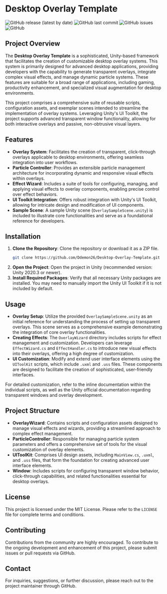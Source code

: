 # Desktop Overlay Template

![GitHub release (latest by date)](https://img.shields.io/github/v/release/Ddemon26/Desktop-Overlay-Template) ![GitHub last commit](https://img.shields.io/github/last-commit/Ddemon26/Desktop-Overlay-Template) ![GitHub issues](https://img.shields.io/github/issues/Ddemon26/Desktop-Overlay-Template) ![GitHub](https://img.shields.io/github/license/Ddemon26/Desktop-Overlay-Template)

## Project Overview

The **Desktop Overlay Template** is a sophisticated, Unity-based framework that facilitates the creation of customizable desktop overlay systems. This system is primarily designed for advanced desktop applications, providing developers with the capability to generate transparent overlays, integrate complex visual effects, and manage dynamic particle systems. These features are suitable for a broad range of applications, including gaming, productivity enhancement, and specialized visual augmentation for desktop environments.

This project comprises a comprehensive suite of reusable scripts, configuration assets, and exemplar scenes intended to streamline the implementation of overlay systems. Leveraging Unity's UI Toolkit, the project supports advanced transparent window functionality, allowing for both interactive overlays and passive, non-obtrusive visual layers.

## Features

- **Overlay System**: Facilitates the creation of transparent, click-through overlays applicable to desktop environments, offering seamless integration into user workflows.
- **Particle Controller**: Provides an extensible particle management architecture for incorporating dynamic and responsive visual effects within overlays.
- **Effect Wizard**: Includes a suite of tools for configuring, managing, and applying visual effects to overlay components, enabling precise control over effect behaviors.
- **UI Toolkit Integration**: Offers robust integration with Unity's UI Toolkit, allowing for intricate design and modification of UI components.
- **Sample Scene**: A sample Unity scene (`OverlaySampleScene.unity`) is included to illustrate core functionalities and serve as a foundational reference for developers.

## Installation

1. **Clone the Repository**: Clone the repository or download it as a ZIP file.
   ```sh
   git clone https://github.com/Ddemon26/Desktop-Overlay-Template.git
   ```
2. **Open the Project**: Open the project in Unity (recommended version: Unity 2020.3 or newer).
3. **Install Required Packages**: Verify that all necessary Unity packages are installed. You may need to manually import the Unity UI Toolkit if it is not included by default.

## Usage

- **Overlay Setup**: Utilize the provided `OverlaySampleScene.unity` as an initial reference for understanding the process of setting up transparent overlays. This scene serves as a comprehensive example demonstrating the integration of core overlay functionalities.
- **Creating Effects**: The `OverlayWizard` directory includes scripts for effect management and customization. Developers can leverage `EffectWizard.cs` and `EffectHandler.cs` to introduce new visual effects into their overlays, offering a high degree of customization.
- **UI Customization**: Modify and extend user interface elements using the `UIToolKit` scripts, which include `.uxml` and `.uss` files. These components are designed to facilitate the creation of sophisticated, user-friendly interfaces.

For detailed customization, refer to the inline documentation within the individual scripts, as well as the Unity official documentation regarding transparent windows and overlay development.

## Project Structure

- **OverlayWizard**: Contains scripts and configuration assets designed to manage visual effects and wizards, providing a streamlined approach to complex effect management.
- **ParticleController**: Responsible for managing particle system parameters and offers a comprehensive set of tools for the visual customization of overlay elements.
- **UIToolKit**: Comprises UI design assets, including `MainView.cs`, `.uxml`, and `.uss` files, that form the foundation for creating advanced user interface elements.
- **Window**: Includes scripts for configuring transparent window behavior, click-through capabilities, and related functionalities essential for desktop overlays.

## License

This project is licensed under the MIT License. Please refer to the `LICENSE` file for complete terms and conditions.

## Contributing

Contributions from the community are highly encouraged. To contribute to the ongoing development and enhancement of this project, please submit issues or pull requests via GitHub.

## Contact

For inquiries, suggestions, or further discussion, please reach out to the project maintainer through GitHub.
